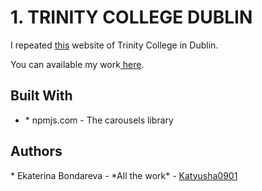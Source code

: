 <h1>1. TRINITY COLLEGE DUBLIN </h1>
<p>I repeated <a href="https://www.tcd.ie/">this</a> website of Trinity College in Dublin. </p>
<p>You can available my work<a href="https://katyusha0901.github.io/trinity-college-website/"> here</a>. </p>

<h2>Built With</h2>
<ul><li> * npmjs.com - The carousels library</li></ul>
  
<h2>Authors</h2>
<p> * Ekaterina Bondareva - *All the work* -  <a href="[https://www.tcd.ie/](https://github.com/Katyusha0901)">Katyusha0901</p>
